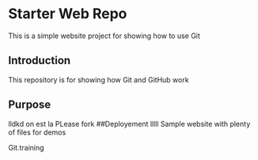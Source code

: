 # Starter Web Repo
This is a simple website project for showing how to use Git 

## Introduction 
This repository is for showing how Git and GitHub work

## Purpose
lldkd
on est la 
PLease fork 
##Deployement
lllll
Sample website with plenty of files for demos


Git.training